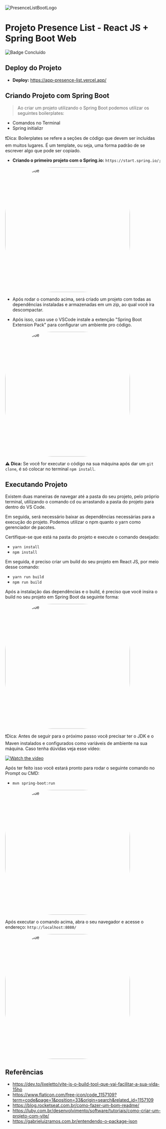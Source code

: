 ![PresenceListBootLogo](https://user-images.githubusercontent.com/100232025/236637072-23b7c05b-e944-490f-83e0-5b2c31e9a18f.gif)
# Projeto Presence List - React JS + Spring Boot Web
![Badge Concluído](http://img.shields.io/static/v1?label=STATUS&message=CONCLUÍDO&color=EA4689&style=for-the-badge)

## Deploy do Projeto 
- **Deploy:** https://app-presence-list.vercel.app/

## Criando Projeto com Spring Boot
> Ao criar um projeto utilizando o Spring Boot podemos utilizar os seguintes boilerplates:

- Comandos no Terminal
- Spring initializr

❗Dica: Boilerplates se refere a seções de código que devem ser incluídas em muitos lugares. É um template, ou seja, uma forma padrão de se escrever algo que pode ser copiado.

- **Criando o primeiro projeto com o Spring.io:** `https://start.spring.io/;`

<img alt="Symbol-Code" height="400" weigth="400" style="border-radius:150px" src="https://user-images.githubusercontent.com/100232025/236635617-4df8183e-5f5b-44d6-9217-4ea4cdfe2a11.png"> 

- Após rodar o comando acima, será criado um projeto com todas as dependências instaladas e armazenadas em um zip, ao qual você ira descompactar.

- Após isso, caso use o VSCode instale a extenção "Spring Boot Extension Pack" para configurar um ambiente pro código.

<img alt="Symbol-Code" height="400" weigth="400" style="border-radius:150px" src="https://user-images.githubusercontent.com/100232025/236635756-6637b150-ea4e-481d-ad61-a928b76ec924.png"> 

⚠️ **Dica:** Se você for executar o código na sua máquina após dar um `git clone`, é só colocar no terminal `npm install`.

## Executando Projeto

Existem duas maneiras de navegar até a pasta do seu projeto, pelo próprio terminal, utilizando o comando cd ou arrastando a pasta do projeto para dentro do VS Code.

Em seguida, será necessário baixar as dependências necessárias para a execução do projeto. Podemos utilizar o npm quanto o yarn como gerenciador de pacotes.

Certifique-se que está na pasta do projeto e execute o comando desejado:
  - `yarn install`
  - `npm install`
    
Em seguida, é preciso criar um build do seu projeto em React JS, por meio desse comando:
  - `yarn run build`
  - `npm run build`

Após a instalação das dependências e o build, é preciso que você insira o build no seu projeto em Spring Boot da seguinte forma: 

<img alt="Symbol-Code" height="400" weigth="400" style="border-radius:150px" src="https://user-images.githubusercontent.com/100232025/236635973-a5dcf311-8a76-4603-b77e-1bb8fde00385.png">

❗Dica: Antes de seguir para o próximo passo você precisar ter o JDK e o Maven instalados e configurados como variáveis de ambiente na sua máquina. Caso tenha dúvidas veja esse vídeo:

[![Watch the video](https://i.imgur.com/vKb2F1B.png)](https://youtu.be/-ucX5w8Zm8s)

Após ter feito isso você estará pronto para rodar o seguinte comando no Prompt ou CMD:
  - `mvn spring-boot:run`
    
<img alt="Symbol-Code" height="400" weigth="400" style="border-radius:150px" src="https://user-images.githubusercontent.com/100232025/236636101-1064268c-f488-4dd2-bcaf-36fef7e5818b.png">

Após executar o comando acima, abra o seu navegador e acesse o endereço: `http://localhost:8080/`

<img alt="Symbol-Code" height="400" weigth="400" style="border-radius:150px" src="https://user-images.githubusercontent.com/100232025/236636394-8352af5a-6b7c-4052-a7c2-8cc5e1f72869.png">

## Referências 

- https://dev.to/lixeletto/vite-js-o-build-tool-que-vai-facilitar-a-sua-vida-15ho 
- https://www.flaticon.com/free-icon/code_1157109?term=code&page=1&position=33&origin=search&related_id=1157109 
- https://blog.rocketseat.com.br/como-fazer-um-bom-readme/ 
- https://luby.com.br/desenvolvimento/software/tutoriais/como-criar-um-projeto-com-vite/ 
- https://gabrieluizramos.com.br/entendendo-o-package-json
